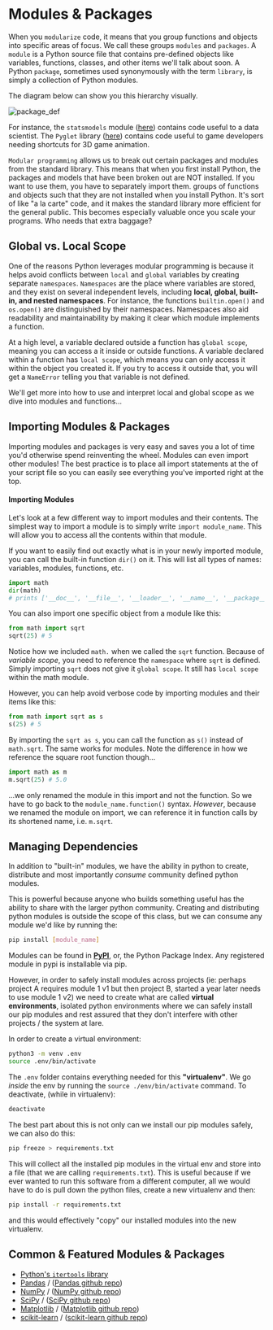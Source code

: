 # Modules & Packages

When you `modularize` code, it means that you group functions and objects into specific areas of focus. We call these groups `modules` and `packages`. A `module` is a Python source file that contains pre-defined objects like variables, functions, classes, and other items we'll talk about soon. A Python `package`, sometimes used synonymously with the term `library`, is simply a collection of Python modules.

The diagram below can show you this hierarchy visually.

![package_def](https://365datascience.com/wp-content/uploads/2018/07/image2-min-6-768x419.png)

For instance, the `statsmodels` module ([here](https://www.statsmodels.org/)) contains code useful to a data scientist. The `Pyglet` library ([here](http://www.pyglet.org/)) contains code useful to game developers needing shortcuts for 3D game animation. 

`Modular programming` allows us to break out certain packages and modules from the standard library. This means that when you first install Python, the packages and models that have been broken out are NOT installed. If you want to use them, you have to separately import them. groups of functions and objects  such that they are not installed when you install Python. It's sort of like "a la carte" code, and it makes the standard library more efficient for the general public. This becomes especially valuable once you scale your programs. Who needs that extra baggage?

## Global vs. Local Scope

One of the reasons Python leverages modular programming is because it helps avoid conflicts between `local` and `global` variables by creating separate `namespaces`. `Namespaces` are the place where variables are stored, and they exist on several independent levels, including **local, global, built-in, and nested namespaces**. For instance, the functions `builtin.open()` and `os.open()` are distinguished by their namespaces. Namespaces also aid readability and maintainability by making it clear which module implements a function. 

At a high level, a variable declared outside a function has `global scope`, meaning you can access a it inside or outside functions. A variable declared within a function has `local scope`, which means you can only access it within the object you created it. If you try to access it outside that, you will get a `NameError` telling you that variable is not defined.

We'll get more into how to use and interpret local and global scope as we dive into modules and functions...


## Importing Modules & Packages

Importing modules and packages is very easy and saves you a lot of time you'd otherwise spend reinventing the wheel. Modules can even import other modules! The best practice is to place all import statements at the of your script file so you can easily see everything you've imported right at the top. 

#### Importing Modules 
Let's look at a few different way to import modules and their contents. The simplest way to import a module is to simply write `import module_name`. This will allow you to access all the contents within that module. 

If you want to easily find out exactly what is in your newly imported module, you can call the built-in function `dir()` on it. This will list all types of names: variables, modules, functions, etc. 

```python
import math
dir(math)
# prints ['__doc__', '__file__', '__loader__', '__name__', '__package__', '__spec__', 'acos', 'acosh', 'asin', ... etc.]
```

You can also import one specific object from a module like this:

```python
from math import sqrt
sqrt(25) # 5
```

Notice how we included `math.` when we called the `sqrt` function. Because of *variable scope*, you need to reference the `namespace` where `sqrt` is defined. Simply importing `sqrt` does not give it `global scope`. It still has `local scope` within the math module.

However, you can help avoid verbose code by importing modules and their items like this:

```python
from math import sqrt as s
s(25) # 5
```

By importing the `sqrt as s`, you can call the function as `s()` instead of `math.sqrt`. The same works for modules. Note the difference in how we reference the square root function though... 

```python
import math as m
m.sqrt(25) # 5.0
```

...we only renamed the module in this import and not the function. So we have to go back to the `module_name.function()` syntax. *However*, because we renamed the module on import, we can reference it in function calls by its shortened name, i.e. `m.sqrt`.

## Managing Dependencies

In addition to "built-in" modules, we have the ability in python to create, distribute and most importantly *consume* community defined python modules.

This is powerful because anyone who builds something useful has the ability to share with the larger python community. Creating and distributing python modules is outside the scope of this class, but we can consume any module we'd like by running the:

```bash
pip install [module_name]
```

Modules can be found in [**PyPI**](https://pypi.org/), or, the Python Package Index. Any registered module in pypi is installable via pip.

However, in order to safely install modules across projects (ie: perhaps project A requires module 1 v1 but then project B, started a year later needs to use module 1 v2) we need to create what are called **virtual environments**, isolated python environments where we can safely install our pip modules and rest assured that they don't interfere with other projects / the system at lare.

In order to create a virtual environment:

```bash
python3 -m venv .env
source .env/bin/activate
```

The `.env` folder contains everything needed for this **"virtualenv"**. We go *inside* the env by running the `source ./env/bin/activate` command. To deactivate, (while in virtualenv):

```bash
deactivate
```

The best part about this is not only can we install our pip modules safely, we can also do this:

```bash
pip freeze > requirements.txt
```

This will collect all the installed pip modules in the virtual env and store into a file (that we are calling `requirements.txt`). This is useful because if we ever wanted to run this software from a different computer, all we would have to do is pull down the python files, create a new virtualenv and then:

```bash
pip install -r requirements.txt
```

and this would effectively "copy" our installed modules into the new virtualenv.

## Common & Featured Modules & Packages

* [Python's `itertools` library](https://docs.python.org/3/library/itertools.html)
* [Pandas](http://pandas.pydata.org/) / ([Pandas github repo](https://github.com/pandas-dev/pandas))
* [NumPy](https://www.numpy.org/) / ([NumPy github repo](https://github.com/numpy/numpy))
* [SciPy](https://www.scipy.org/) / ([SciPy github repo](https://github.com/scipy/scipy))
* [Matplotlib](https://matplotlib.org/) / ([Matplotlib github repo](https://github.com/matplotlib/matplotlib))
* [scikit-learn](https://scikit-learn.org/) / ([scikit-learn github repo](https://github.com/scikit-learn/scikit-learn))